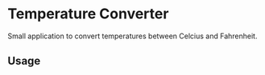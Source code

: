 # Temperature Converter

Small application to convert temperatures between Celcius and Fahrenheit.

## Usage
